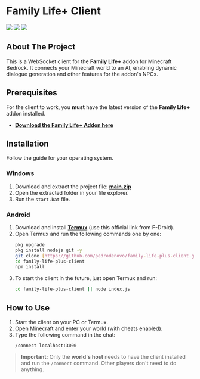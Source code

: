 # Family Life+ Client

[![](https://cdn.jsdelivr.net/npm/@intergrav/devins-badges@3/assets/cozy/social/discord-plural_vector.svg)](https://discord.com/invite/HAS99pEwJ4) [![](https://cdn.jsdelivr.net/npm/@intergrav/devins-badges@3.2.0/assets/cozy/social/youtube-singular_vector.svg)](https://m.youtube.com/channel/UCrq1E1rJEaYDXeU1qXk9OaQ) [![](https://cdn.jsdelivr.net/npm/@intergrav/devins-badges@3.2.0/assets/cozy/social/twitter-singular_vector.svg)](https://x.com/sunrise_studioo)

## About The Project

This is a WebSocket client for the **Family Life+** addon for Minecraft Bedrock. It connects your Minecraft world to an AI, enabling dynamic dialogue generation and other features for the addon's NPCs.

## Prerequisites

For the client to work, you **must** have the latest version of the **Family Life+** addon installed.

- **[Download the Family Life+ Addon here](https://www.curseforge.com/minecraft-bedrock/addons/family-life-plus)**

## Installation

Follow the guide for your operating system.

### Windows

1.  Download and extract the project file: **[main.zip](https://github.com/pedrodenovo/family-life-plus-client/archive/refs/heads/main.zip)**
2.  Open the extracted folder in your file explorer.
3.  Run the `start.bat` file.

### Android

1.  Download and install **[Termux](https://f-droid.org/en/packages/com.termux/)** (use this official link from F-Droid).
2.  Open Termux and run the following commands one by one:
    ```bash
    pkg upgrade
    pkg install nodejs git -y
    git clone [https://github.com/pedrodenovo/family-life-plus-client.git](https://github.com/pedrodenovo/family-life-plus-client.git)
    cd family-life-plus-client
    npm install
    ```
3.  To start the client in the future, just open Termux and run:
    ```bash
    cd family-life-plus-client || node index.js
    ```

## How to Use

1.  Start the client on your PC or Termux.
2.  Open Minecraft and enter your world (with cheats enabled).
3.  Type the following command in the chat:
    ```
    /connect localhost:3000
    ```

> **Important:** Only the **world's host** needs to have the client installed and run the `/connect` command. Other players don't need to do anything.